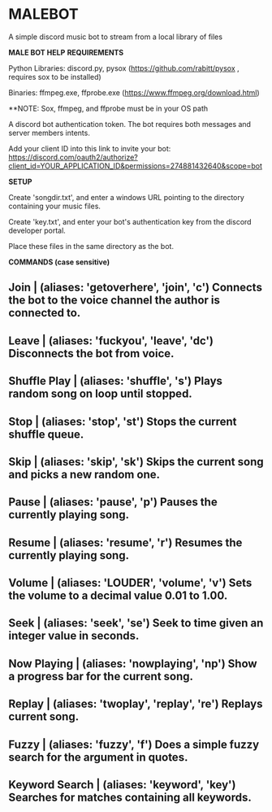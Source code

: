 # MALEBOT
A simple discord music bot to stream from a local library of files


__MALE BOT HELP__
__REQUIREMENTS__

Python Libraries: discord.py, pysox (https://github.com/rabitt/pysox , requires sox to be installed)

Binaries: ffmpeg.exe, ffprobe.exe (https://www.ffmpeg.org/download.html)

**NOTE: Sox, ffmpeg, and ffprobe must be in your OS path

A discord bot authentication token. The bot requires both messages and server members intents.

Add your client ID into this link to invite your bot: https://discord.com/oauth2/authorize?client_id=YOUR_APPLICATION_ID&permissions=274881432640&scope=bot


__SETUP__

Create 'songdir.txt', and enter a windows URL pointing to the directory containing your music files.

Create 'key.txt', and enter your bot's authentication key from the discord developer portal.

Place these files in the same directory as the bot.


__COMMANDS (case sensitive)__
        
Join    |    (aliases: 'getoverhere', 'join', 'c')
Connects the bot to the voice channel the author is connected to.
---
Leave    |    (aliases: 'fuckyou', 'leave', 'dc')
Disconnects the bot from voice.
---
Shuffle Play    |    (aliases: 'shuffle', 's')
Plays random song on loop until stopped.
---
Stop    |    (aliases: 'stop', 'st')
Stops the current shuffle queue.
---
Skip    |    (aliases: 'skip', 'sk')
Skips the current song and picks a new random one.
---
Pause    |    (aliases: 'pause', 'p')
Pauses the currently playing song.
---
Resume    |    (aliases: 'resume', 'r')
Resumes the currently playing song.
---
Volume    |    (aliases: 'LOUDER', 'volume', 'v')
Sets the volume to a decimal value 0.01 to 1.00.
---
Seek    |    (aliases: 'seek', 'se')
Seek to time given an integer value in seconds.
---
Now Playing    |    (aliases: 'nowplaying', 'np')
Show a progress bar for the current song.
---
Replay    |    (aliases: 'twoplay', 'replay', 're')
Replays current song.
---
Fuzzy    |    (aliases: 'fuzzy', 'f')
Does a simple fuzzy search for the argument in quotes.
---
Keyword Search    |    (aliases: 'keyword', 'key')
Searches for matches containing all keywords.
---
